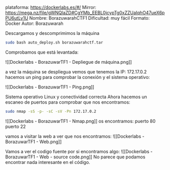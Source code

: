 plataforma: https://dockerlabs.es/#/
Mirror: https://mega.nz/file/gWNQlaZD#CgYMb_EEBL0jcypTg0xZZUaIqhO47ueX6pPU6utLy1U
Nombre: BorazuwarahCTF1
Dificultad: muy fácil
Formato: Docker
Autor: Borazuwarah


Descargamos y descomprimimos la máquina

```sh fold:"Levantamos la maquina en docker"
sudo bash auto_deploy.sh borazuwarahctf.tar 
```

Comprobamos que está levantada:

![[Dockerlabs - BorazuwarTF1 - Depliegue de máquina.png]]

a vez la máquina se despliegua vemos que tenemos la IP: 172.17.0.2
hacemos un ping para comprobar la conexión y el sistema operativo:

![[Dockerlabs - BorazuwarTF1 - Ping.png]]

Sistema operativo Linux y conectividad correcta
Ahora hacemos un escaneo de puertos para comprobar que nos encontramos:

```sh fold:"Nmap"
sudo nmap -sS -p- -sC -sV -Pn 172.17.0.2
```


![[Dockerlabs - BorazuwarTF1 - Nmap.png]]
os encontramos:
puerto 80 
puerto 22

vamos a visitar la web a ver que nos encontramos:
![[Dockerlabs - BorazuwarTF1 - Web.png]]

Vamos a ver el codigo fuente por si encontramos algo:
![[Dockerlabs - BorazuwarTF1 - Web - source code.png]]
No parece que podamos encontrar nada interesante en el código.